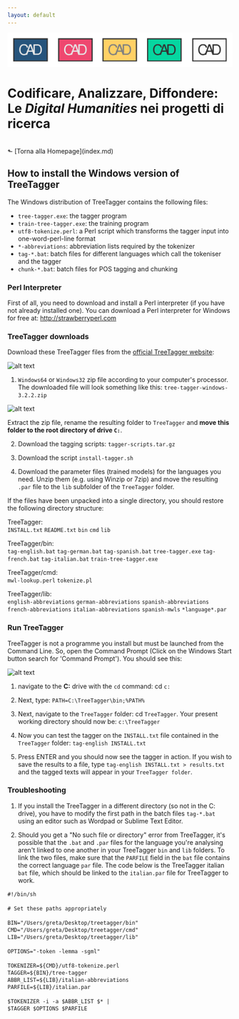 ```yaml
---
layout: default
---
```


![CAD-logo](assets/img/CAD-logo-long.png)

# Codificare, Analizzare, Diffondere: <br />Le *Digital Humanities* nei progetti di ricerca
<br/>
&#11025; [Torna alla Homepage](index.md)
<br/>

## How to install the Windows version of TreeTagger                     

The Windows distribution of TreeTagger contains the following files:

- `tree-tagger.exe`: the tagger program
- `train-tree-tagger.exe`: the training program
- `utf8-tokenize.perl`: a Perl script which transforms the tagger input
into one-word-perl-line format
- `*-abbreviations`: abbreviation lists required by the tokenizer
- `tag-*.bat`: batch files for different languages which call the tokeniser and the tagger 
- `chunk-*.bat`: batch files for POS tagging and chunking


### Perl Interpreter

First of all, you need to download and install a Perl interpreter (if you have not already installed one). You can download a Perl interpreter for Windows for free at: <a href="http://strawberryperl.com" target="_blank" title="Opens in new tab">http://strawberryperl.com</a>

### TreeTagger downloads

Download these TreeTagger files from the [official TreeTagger website](https://www.cis.uni-muenchen.de/~schmid/tools/TreeTagger/):

![alt text](../img/treetagger-files.png "TreeTagger files to download")

1. `Windows64` or `Windows32` zip file according to your computer's processor. The downloaded file will look something like this: `tree-tagger-windows-3.2.2.zip`

![alt text](https://github.com/CADottorato/sito/tree/master/img/windows-download.png "Windows section of TreeTagger's website")

Extract the zip file, rename the resulting folder to `TreeTagger` and **move this folder to the root directory of drive `C:`**.

2. Download the tagging scripts: `tagger-scripts.tar.gz`

3. Download the script `install-tagger.sh`

4. Download the parameter files (trained models) for the languages you need. Unzip them (e.g. using Winzip or 7zip) and move the resulting `.par` file to the `lib` subfolder of the `TreeTagger` folder.


If the files have been unpacked into a single directory, you should
restore the following directory structure:

TreeTagger:<br />
`INSTALL.txt`  `README.txt`  `bin`  `cmd`  `lib`

TreeTagger/bin:<br />
`tag-english.bat`  `tag-german.bat`   `tag-spanish.bat`        `tree-tagger.exe`
`tag-french.bat`   `tag-italian.bat`  `train-tree-tagger.exe`

TreeTagger/cmd:<br />
`mwl-lookup.perl`  `tokenize.pl`

TreeTagger/lib:<br />
`english-abbreviations`  `german-abbreviations`   `spanish-abbreviations`
`french-abbreviations`   `italian-abbreviations`  `spanish-mwls`  `*language*.par`


### Run TreeTagger

TreeTagger is not a programme you install but must be launched from the Command Line. So, open the Command Prompt (Click on the Windows Start button search for 'Command Prompt'). You should see this:

![alt text](https://github.com/CADottorato/sito/tree/master/img/terminal.png "Command Prompt window")

1. navigate to the **C:** drive with the `cd` command: cd `c:`

2. Next, type: `PATH=C:\TreeTagger\bin;%PATH%`

3. Next, navigate to the `TreeTagger` folder: cd `TreeTagger`. Your present working directory should now be: `c:\TreeTagger`

4. Now you can test the tagger on the `INSTALL.txt` file contained in the `TreeTagger` folder: 
   `tag-english INSTALL.txt`

5. Press ENTER and you should now see the tagger in action. If you wish to save the results to a file, type `tag-english INSTALL.txt > results.txt` and the tagged texts will appear in your `TreeTagger folder`.


### Troubleshooting

1. If you install the TreeTagger in a different directory (so not in the C: drive), you have to modify the first path in the batch files `tag-*.bat` using an editor such as Wordpad or Sublime Text Editor.

2. Should you get a "No such file or directory" error from TreeTagger, it's possible that the `.bat` and `.par` files for the language you're analysing aren't linked to one another in your TreeTagger `bin` and `lib` folders. To link the two files, make sure that the `PARFILE` field in the `bat` file contains the correct language `par` file. The code below is the TreeTagger italian `bat` file, which should be linked to the `italian.par` file for TreeTagger to work.

```
#!/bin/sh

# Set these paths appropriately

BIN="/Users/greta/Desktop/treetagger/bin"
CMD="/Users/greta/Desktop/treetagger/cmd"
LIB="/Users/greta/Desktop/treetagger/lib"

OPTIONS="-token -lemma -sgml"

TOKENIZER=${CMD}/utf8-tokenize.perl
TAGGER=${BIN}/tree-tagger
ABBR_LIST=${LIB}/italian-abbreviations
PARFILE=${LIB}/italian.par

$TOKENIZER -i -a $ABBR_LIST $* |
$TAGGER $OPTIONS $PARFILE
```